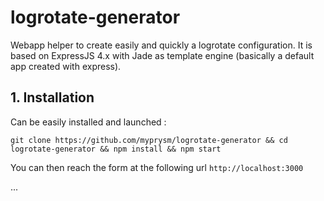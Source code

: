 # logrotate-generator
Webapp helper to create easily and quickly a logrotate configuration.
It is based on ExpressJS 4.x with Jade as template engine (basically a default app created with express).

## 1. Installation
Can be easily installed and launched :

`git clone https://github.com/myprysm/logrotate-generator && cd logrotate-generator && npm install && npm start`

You can then reach the form at the following url `http://localhost:3000`

...
